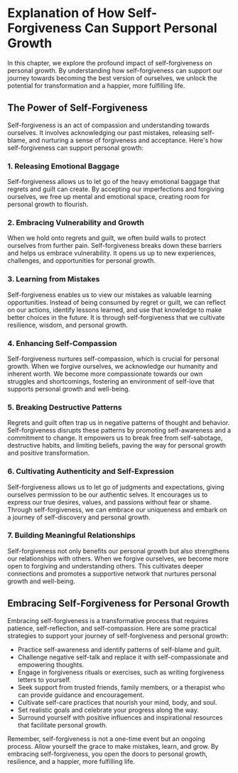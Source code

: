 Explanation of How Self-Forgiveness Can Support Personal Growth
==========================================================================

In this chapter, we explore the profound impact of self-forgiveness on personal growth. By understanding how self-forgiveness can support our journey towards becoming the best version of ourselves, we unlock the potential for transformation and a happier, more fulfilling life.

The Power of Self-Forgiveness
-----------------------------

Self-forgiveness is an act of compassion and understanding towards ourselves. It involves acknowledging our past mistakes, releasing self-blame, and nurturing a sense of forgiveness and acceptance. Here's how self-forgiveness can support personal growth:

### 1. **Releasing Emotional Baggage**

Self-forgiveness allows us to let go of the heavy emotional baggage that regrets and guilt can create. By accepting our imperfections and forgiving ourselves, we free up mental and emotional space, creating room for personal growth to flourish.

### 2. **Embracing Vulnerability and Growth**

When we hold onto regrets and guilt, we often build walls to protect ourselves from further pain. Self-forgiveness breaks down these barriers and helps us embrace vulnerability. It opens us up to new experiences, challenges, and opportunities for personal growth.

### 3. **Learning from Mistakes**

Self-forgiveness enables us to view our mistakes as valuable learning opportunities. Instead of being consumed by regret or guilt, we can reflect on our actions, identify lessons learned, and use that knowledge to make better choices in the future. It is through self-forgiveness that we cultivate resilience, wisdom, and personal growth.

### 4. **Enhancing Self-Compassion**

Self-forgiveness nurtures self-compassion, which is crucial for personal growth. When we forgive ourselves, we acknowledge our humanity and inherent worth. We become more compassionate towards our own struggles and shortcomings, fostering an environment of self-love that supports personal growth and well-being.

### 5. **Breaking Destructive Patterns**

Regrets and guilt often trap us in negative patterns of thought and behavior. Self-forgiveness disrupts these patterns by promoting self-awareness and a commitment to change. It empowers us to break free from self-sabotage, destructive habits, and limiting beliefs, paving the way for personal growth and positive transformation.

### 6. **Cultivating Authenticity and Self-Expression**

Self-forgiveness allows us to let go of judgments and expectations, giving ourselves permission to be our authentic selves. It encourages us to express our true desires, values, and passions without fear or shame. Through self-forgiveness, we can embrace our uniqueness and embark on a journey of self-discovery and personal growth.

### 7. **Building Meaningful Relationships**

Self-forgiveness not only benefits our personal growth but also strengthens our relationships with others. When we forgive ourselves, we become more open to forgiving and understanding others. This cultivates deeper connections and promotes a supportive network that nurtures personal growth and well-being.

Embracing Self-Forgiveness for Personal Growth
----------------------------------------------

Embracing self-forgiveness is a transformative process that requires patience, self-reflection, and self-compassion. Here are some practical strategies to support your journey of self-forgiveness and personal growth:

* Practice self-awareness and identify patterns of self-blame and guilt.
* Challenge negative self-talk and replace it with self-compassionate and empowering thoughts.
* Engage in forgiveness rituals or exercises, such as writing forgiveness letters to yourself.
* Seek support from trusted friends, family members, or a therapist who can provide guidance and encouragement.
* Cultivate self-care practices that nourish your mind, body, and soul.
* Set realistic goals and celebrate your progress along the way.
* Surround yourself with positive influences and inspirational resources that facilitate personal growth.

Remember, self-forgiveness is not a one-time event but an ongoing process. Allow yourself the grace to make mistakes, learn, and grow. By embracing self-forgiveness, you open the doors to personal growth, resilience, and a happier, more fulfilling life.
